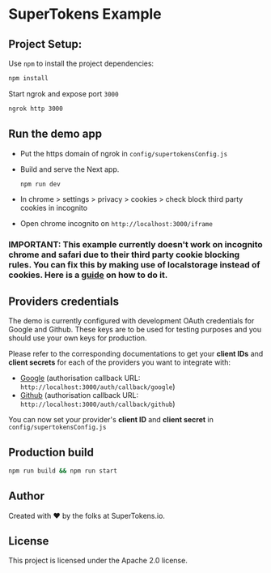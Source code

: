 # SuperTokens Example

## Project Setup:

Use `npm` to install the project dependencies:

```bash
npm install
```

Start ngrok and expose port `3000` 

```bash
ngrok http 3000
```

## Run the demo app

- Put the https domain of ngrok in `config/supertokensConfig.js`

- Build and serve the Next app.

    ```bash
    npm run dev
    ```

- In chrome > settings > privacy > cookies > check block third party cookies in incognito
- Open chrome incognito on `http://localhost:3000/iframe`

### IMPORTANT: This example currently doesn't work on incognito chrome and safari due to their third party cookie blocking rules. You can fix this by making use of localstorage instead of cookies. Here is a [guide](https://supertokens.io/recipe-redirect?to=/advanced-customizations/examples/localstorage/about) on how to do it.


## Providers credentials

The demo is currently configured with development OAuth credentials for Google and Github. These keys are to be used for testing purposes and you should use your own keys for production.

Please refer to the corresponding documentations to get your **client IDs** and **client secrets** for each of the providers you want to integrate with:<br/>

-   <a href="https://developers.google.com/identity/sign-in/web/sign-in#create_authorization_credentials" rel="noopener noreferrer" target="_blank" >Google</a> (authorisation callback URL: `http://localhost:3000/auth/callback/google`)
-   <a href="https://docs.github.com/en/developers/apps/creating-an-oauth-app" rel="noopener noreferrer" target="_blank" >Github</a> (authorisation callback URL: `http://localhost:3000/auth/callback/github`)

You can now set your provider's **client ID** and **client secret** in `config/supertokensConfig.js`

## Production build

```bash
npm run build && npm run start
```

## Author

Created with :heart: by the folks at SuperTokens.io.

## License

This project is licensed under the Apache 2.0 license.